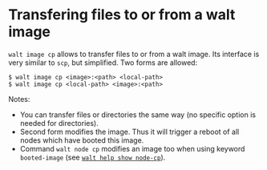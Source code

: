 
# Transfering files to or from a walt image

`walt image cp` allows to transfer files to or from a walt image.
Its interface is very similar to `scp`, but simplified. Two forms are allowed:
```
$ walt image cp <image>:<path> <local-path>
$ walt image cp <local-path> <image>:<path>
```

Notes:
- You can transfer files or directories the same way (no specific option is needed for directories).
- Second form modifies the image. Thus it will trigger a reboot of all nodes which have booted this image.
- Command `walt node cp` modifies an image too when using keyword `booted-image` (see [`walt help show node-cp`](node-cp.md)).

